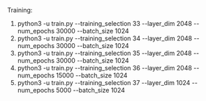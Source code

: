 Training:

1. python3 -u train.py --training_selection 33 --layer_dim 2048 --num_epochs 30000 --batch_size 1024
2. python3 -u train.py --training_selection 34 --layer_dim 2048 --num_epochs 30000 --batch_size 1024
3. python3 -u train.py --training_selection 35 --layer_dim 2048 --num_epochs 30000 --batch_size 1024
4. python3 -u train.py --training_selection 36 --layer_dim 2048 --num_epochs 15000 --batch_size 1024
5. python3 -u train.py --training_selection 37 --layer_dim 1024 --num_epochs 5000 --batch_size 1024
